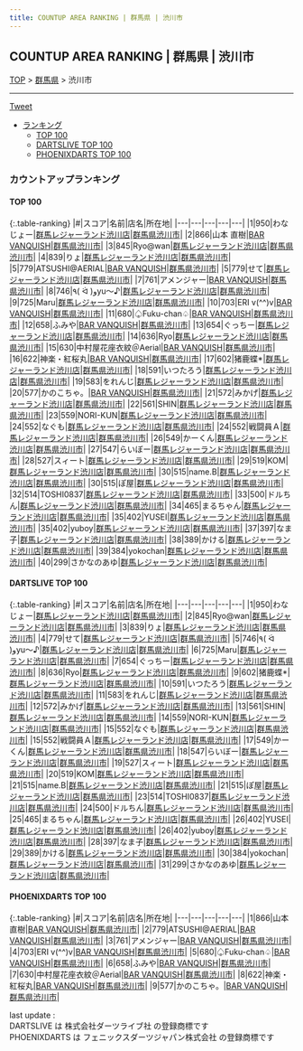 ```yaml
---
title: COUNTUP AREA RANKING | 群馬県 | 渋川市
---
```

## COUNTUP AREA RANKING | 群馬県 | 渋川市

[TOP](/darts/rank/) > [群馬県](/darts/rank/群馬県/) > 渋川市

___

<a href="https://twitter.com/share?ref_src=twsrc%5Etfw" data-text="COUNTUP AREA RANKING | 群馬県渋川市" class="twitter-share-button" data-hashtags="DARTSLIVE,PHOENIXDARTS,darts,ダーツ" data-show-count="false">Tweet</a>

* [ランキング](#カウントアップランキング)
    * [TOP 100](#top-100)
    * [DARTSLIVE TOP 100](#dartslive-top-100)
    * [PHOENIXDARTS TOP 100](#phoenixdarts-top-100)

### カウントアップランキング

#### TOP 100



{:.table-ranking}
|#|スコア|名前|店名|所在地|
|---|---|---|---|---|
|1|950|<span class="rank-name-dl">わなじょー</span>|<a href="https://search.dartslive.com/jp/shop/e09672d19b503e39a3f63593b5358cc4">群馬レジャーランド渋川店</a>|<a href="/darts/rank/群馬県/渋川市">群馬県渋川市</a>|
|2|866|<span class="rank-name-pd">山本 直樹</span>|<a href="https://vs.phoenixdarts.com/jp/shop/shopDetailInfo/s_42663?s_seq=42663">BAR VANQUISH</a>|<a href="/darts/rank/群馬県/渋川市">群馬県渋川市</a>|
|3|845|<span class="rank-name-dl">Ryo@wan</span>|<a href="https://search.dartslive.com/jp/shop/e09672d19b503e39a3f63593b5358cc4">群馬レジャーランド渋川店</a>|<a href="/darts/rank/群馬県/渋川市">群馬県渋川市</a>|
|4|839|<span class="rank-name-dl">りょ</span>|<a href="https://search.dartslive.com/jp/shop/e09672d19b503e39a3f63593b5358cc4">群馬レジャーランド渋川店</a>|<a href="/darts/rank/群馬県/渋川市">群馬県渋川市</a>|
|5|779|<span class="rank-name-pd">ATSUSHI@AERIAL</span>|<a href="https://vs.phoenixdarts.com/jp/shop/shopDetailInfo/s_42663?s_seq=42663">BAR VANQUISH</a>|<a href="/darts/rank/群馬県/渋川市">群馬県渋川市</a>|
|5|779|<span class="rank-name-dl">せて</span>|<a href="https://search.dartslive.com/jp/shop/e09672d19b503e39a3f63593b5358cc4">群馬レジャーランド渋川店</a>|<a href="/darts/rank/群馬県/渋川市">群馬県渋川市</a>|
|7|761|<span class="rank-name-pd">アメンジャー</span>|<a href="https://vs.phoenixdarts.com/jp/shop/shopDetailInfo/s_42663?s_seq=42663">BAR VANQUISH</a>|<a href="/darts/rank/群馬県/渋川市">群馬県渋川市</a>|
|8|746|<span class="rank-name-dl">٩( ᐛ )وyu〜♪</span>|<a href="https://search.dartslive.com/jp/shop/e09672d19b503e39a3f63593b5358cc4">群馬レジャーランド渋川店</a>|<a href="/darts/rank/群馬県/渋川市">群馬県渋川市</a>|
|9|725|<span class="rank-name-dl">Maru</span>|<a href="https://search.dartslive.com/jp/shop/e09672d19b503e39a3f63593b5358cc4">群馬レジャーランド渋川店</a>|<a href="/darts/rank/群馬県/渋川市">群馬県渋川市</a>|
|10|703|<span class="rank-name-pd">ERI v(^^)v</span>|<a href="https://vs.phoenixdarts.com/jp/shop/shopDetailInfo/s_42663?s_seq=42663">BAR VANQUISH</a>|<a href="/darts/rank/群馬県/渋川市">群馬県渋川市</a>|
|11|680|<span class="rank-name-pd">♤Fuku-chan♤</span>|<a href="https://vs.phoenixdarts.com/jp/shop/shopDetailInfo/s_42663?s_seq=42663">BAR VANQUISH</a>|<a href="/darts/rank/群馬県/渋川市">群馬県渋川市</a>|
|12|658|<span class="rank-name-pd">ふみや</span>|<a href="https://vs.phoenixdarts.com/jp/shop/shopDetailInfo/s_42663?s_seq=42663">BAR VANQUISH</a>|<a href="/darts/rank/群馬県/渋川市">群馬県渋川市</a>|
|13|654|<span class="rank-name-dl">ぐっちー</span>|<a href="https://search.dartslive.com/jp/shop/e09672d19b503e39a3f63593b5358cc4">群馬レジャーランド渋川店</a>|<a href="/darts/rank/群馬県/渋川市">群馬県渋川市</a>|
|14|636|<span class="rank-name-dl">Ryo</span>|<a href="https://search.dartslive.com/jp/shop/e09672d19b503e39a3f63593b5358cc4">群馬レジャーランド渋川店</a>|<a href="/darts/rank/群馬県/渋川市">群馬県渋川市</a>|
|15|630|<span class="rank-name-pd">中村屋花座衣紋＠Aerial</span>|<a href="https://vs.phoenixdarts.com/jp/shop/shopDetailInfo/s_42663?s_seq=42663">BAR VANQUISH</a>|<a href="/darts/rank/群馬県/渋川市">群馬県渋川市</a>|
|16|622|<span class="rank-name-pd">神楽・紅桜丸</span>|<a href="https://vs.phoenixdarts.com/jp/shop/shopDetailInfo/s_42663?s_seq=42663">BAR VANQUISH</a>|<a href="/darts/rank/群馬県/渋川市">群馬県渋川市</a>|
|17|602|<span class="rank-name-dl">猪鹿蝶*</span>|<a href="https://search.dartslive.com/jp/shop/e09672d19b503e39a3f63593b5358cc4">群馬レジャーランド渋川店</a>|<a href="/darts/rank/群馬県/渋川市">群馬県渋川市</a>|
|18|591|<span class="rank-name-dl">いつたろう</span>|<a href="https://search.dartslive.com/jp/shop/e09672d19b503e39a3f63593b5358cc4">群馬レジャーランド渋川店</a>|<a href="/darts/rank/群馬県/渋川市">群馬県渋川市</a>|
|19|583|<span class="rank-name-dl">をれんじ</span>|<a href="https://search.dartslive.com/jp/shop/e09672d19b503e39a3f63593b5358cc4">群馬レジャーランド渋川店</a>|<a href="/darts/rank/群馬県/渋川市">群馬県渋川市</a>|
|20|577|<span class="rank-name-pd">かのこちゃ。</span>|<a href="https://vs.phoenixdarts.com/jp/shop/shopDetailInfo/s_42663?s_seq=42663">BAR VANQUISH</a>|<a href="/darts/rank/群馬県/渋川市">群馬県渋川市</a>|
|21|572|<span class="rank-name-dl">みかげ</span>|<a href="https://search.dartslive.com/jp/shop/e09672d19b503e39a3f63593b5358cc4">群馬レジャーランド渋川店</a>|<a href="/darts/rank/群馬県/渋川市">群馬県渋川市</a>|
|22|561|<span class="rank-name-dl">SHIN</span>|<a href="https://search.dartslive.com/jp/shop/e09672d19b503e39a3f63593b5358cc4">群馬レジャーランド渋川店</a>|<a href="/darts/rank/群馬県/渋川市">群馬県渋川市</a>|
|23|559|<span class="rank-name-dl">NORI-KUN</span>|<a href="https://search.dartslive.com/jp/shop/e09672d19b503e39a3f63593b5358cc4">群馬レジャーランド渋川店</a>|<a href="/darts/rank/群馬県/渋川市">群馬県渋川市</a>|
|24|552|<span class="rank-name-dl">なぐも</span>|<a href="https://search.dartslive.com/jp/shop/e09672d19b503e39a3f63593b5358cc4">群馬レジャーランド渋川店</a>|<a href="/darts/rank/群馬県/渋川市">群馬県渋川市</a>|
|24|552|<span class="rank-name-dl">戦闘員Ａ</span>|<a href="https://search.dartslive.com/jp/shop/e09672d19b503e39a3f63593b5358cc4">群馬レジャーランド渋川店</a>|<a href="/darts/rank/群馬県/渋川市">群馬県渋川市</a>|
|26|549|<span class="rank-name-dl">かーくん</span>|<a href="https://search.dartslive.com/jp/shop/e09672d19b503e39a3f63593b5358cc4">群馬レジャーランド渋川店</a>|<a href="/darts/rank/群馬県/渋川市">群馬県渋川市</a>|
|27|547|<span class="rank-name-dl">らいぼー</span>|<a href="https://search.dartslive.com/jp/shop/e09672d19b503e39a3f63593b5358cc4">群馬レジャーランド渋川店</a>|<a href="/darts/rank/群馬県/渋川市">群馬県渋川市</a>|
|28|527|<span class="rank-name-dl">スィート</span>|<a href="https://search.dartslive.com/jp/shop/e09672d19b503e39a3f63593b5358cc4">群馬レジャーランド渋川店</a>|<a href="/darts/rank/群馬県/渋川市">群馬県渋川市</a>|
|29|519|<span class="rank-name-dl">KOM</span>|<a href="https://search.dartslive.com/jp/shop/e09672d19b503e39a3f63593b5358cc4">群馬レジャーランド渋川店</a>|<a href="/darts/rank/群馬県/渋川市">群馬県渋川市</a>|
|30|515|<span class="rank-name-dl">name.B</span>|<a href="https://search.dartslive.com/jp/shop/e09672d19b503e39a3f63593b5358cc4">群馬レジャーランド渋川店</a>|<a href="/darts/rank/群馬県/渋川市">群馬県渋川市</a>|
|30|515|<span class="rank-name-dl">ぽ屋</span>|<a href="https://search.dartslive.com/jp/shop/e09672d19b503e39a3f63593b5358cc4">群馬レジャーランド渋川店</a>|<a href="/darts/rank/群馬県/渋川市">群馬県渋川市</a>|
|32|514|<span class="rank-name-dl">TOSHI0837</span>|<a href="https://search.dartslive.com/jp/shop/e09672d19b503e39a3f63593b5358cc4">群馬レジャーランド渋川店</a>|<a href="/darts/rank/群馬県/渋川市">群馬県渋川市</a>|
|33|500|<span class="rank-name-dl">ドルちん</span>|<a href="https://search.dartslive.com/jp/shop/e09672d19b503e39a3f63593b5358cc4">群馬レジャーランド渋川店</a>|<a href="/darts/rank/群馬県/渋川市">群馬県渋川市</a>|
|34|465|<span class="rank-name-dl">まるちゃん</span>|<a href="https://search.dartslive.com/jp/shop/e09672d19b503e39a3f63593b5358cc4">群馬レジャーランド渋川店</a>|<a href="/darts/rank/群馬県/渋川市">群馬県渋川市</a>|
|35|402|<span class="rank-name-dl">YUSEI</span>|<a href="https://search.dartslive.com/jp/shop/e09672d19b503e39a3f63593b5358cc4">群馬レジャーランド渋川店</a>|<a href="/darts/rank/群馬県/渋川市">群馬県渋川市</a>|
|35|402|<span class="rank-name-dl">yuboy</span>|<a href="https://search.dartslive.com/jp/shop/e09672d19b503e39a3f63593b5358cc4">群馬レジャーランド渋川店</a>|<a href="/darts/rank/群馬県/渋川市">群馬県渋川市</a>|
|37|397|<span class="rank-name-dl">なま子</span>|<a href="https://search.dartslive.com/jp/shop/e09672d19b503e39a3f63593b5358cc4">群馬レジャーランド渋川店</a>|<a href="/darts/rank/群馬県/渋川市">群馬県渋川市</a>|
|38|389|<span class="rank-name-dl">かける</span>|<a href="https://search.dartslive.com/jp/shop/e09672d19b503e39a3f63593b5358cc4">群馬レジャーランド渋川店</a>|<a href="/darts/rank/群馬県/渋川市">群馬県渋川市</a>|
|39|384|<span class="rank-name-dl">yokochan</span>|<a href="https://search.dartslive.com/jp/shop/e09672d19b503e39a3f63593b5358cc4">群馬レジャーランド渋川店</a>|<a href="/darts/rank/群馬県/渋川市">群馬県渋川市</a>|
|40|299|<span class="rank-name-dl">さかなのあゆ</span>|<a href="https://search.dartslive.com/jp/shop/e09672d19b503e39a3f63593b5358cc4">群馬レジャーランド渋川店</a>|<a href="/darts/rank/群馬県/渋川市">群馬県渋川市</a>|


#### DARTSLIVE TOP 100



{:.table-ranking}
|#|スコア|名前|店名|所在地|
|---|---|---|---|---|
|1|950|<span class="rank-name-dl">わなじょー</span>|<a href="https://search.dartslive.com/jp/shop/e09672d19b503e39a3f63593b5358cc4">群馬レジャーランド渋川店</a>|<a href="/darts/rank/群馬県/渋川市">群馬県渋川市</a>|
|2|845|<span class="rank-name-dl">Ryo@wan</span>|<a href="https://search.dartslive.com/jp/shop/e09672d19b503e39a3f63593b5358cc4">群馬レジャーランド渋川店</a>|<a href="/darts/rank/群馬県/渋川市">群馬県渋川市</a>|
|3|839|<span class="rank-name-dl">りょ</span>|<a href="https://search.dartslive.com/jp/shop/e09672d19b503e39a3f63593b5358cc4">群馬レジャーランド渋川店</a>|<a href="/darts/rank/群馬県/渋川市">群馬県渋川市</a>|
|4|779|<span class="rank-name-dl">せて</span>|<a href="https://search.dartslive.com/jp/shop/e09672d19b503e39a3f63593b5358cc4">群馬レジャーランド渋川店</a>|<a href="/darts/rank/群馬県/渋川市">群馬県渋川市</a>|
|5|746|<span class="rank-name-dl">٩( ᐛ )وyu〜♪</span>|<a href="https://search.dartslive.com/jp/shop/e09672d19b503e39a3f63593b5358cc4">群馬レジャーランド渋川店</a>|<a href="/darts/rank/群馬県/渋川市">群馬県渋川市</a>|
|6|725|<span class="rank-name-dl">Maru</span>|<a href="https://search.dartslive.com/jp/shop/e09672d19b503e39a3f63593b5358cc4">群馬レジャーランド渋川店</a>|<a href="/darts/rank/群馬県/渋川市">群馬県渋川市</a>|
|7|654|<span class="rank-name-dl">ぐっちー</span>|<a href="https://search.dartslive.com/jp/shop/e09672d19b503e39a3f63593b5358cc4">群馬レジャーランド渋川店</a>|<a href="/darts/rank/群馬県/渋川市">群馬県渋川市</a>|
|8|636|<span class="rank-name-dl">Ryo</span>|<a href="https://search.dartslive.com/jp/shop/e09672d19b503e39a3f63593b5358cc4">群馬レジャーランド渋川店</a>|<a href="/darts/rank/群馬県/渋川市">群馬県渋川市</a>|
|9|602|<span class="rank-name-dl">猪鹿蝶*</span>|<a href="https://search.dartslive.com/jp/shop/e09672d19b503e39a3f63593b5358cc4">群馬レジャーランド渋川店</a>|<a href="/darts/rank/群馬県/渋川市">群馬県渋川市</a>|
|10|591|<span class="rank-name-dl">いつたろう</span>|<a href="https://search.dartslive.com/jp/shop/e09672d19b503e39a3f63593b5358cc4">群馬レジャーランド渋川店</a>|<a href="/darts/rank/群馬県/渋川市">群馬県渋川市</a>|
|11|583|<span class="rank-name-dl">をれんじ</span>|<a href="https://search.dartslive.com/jp/shop/e09672d19b503e39a3f63593b5358cc4">群馬レジャーランド渋川店</a>|<a href="/darts/rank/群馬県/渋川市">群馬県渋川市</a>|
|12|572|<span class="rank-name-dl">みかげ</span>|<a href="https://search.dartslive.com/jp/shop/e09672d19b503e39a3f63593b5358cc4">群馬レジャーランド渋川店</a>|<a href="/darts/rank/群馬県/渋川市">群馬県渋川市</a>|
|13|561|<span class="rank-name-dl">SHIN</span>|<a href="https://search.dartslive.com/jp/shop/e09672d19b503e39a3f63593b5358cc4">群馬レジャーランド渋川店</a>|<a href="/darts/rank/群馬県/渋川市">群馬県渋川市</a>|
|14|559|<span class="rank-name-dl">NORI-KUN</span>|<a href="https://search.dartslive.com/jp/shop/e09672d19b503e39a3f63593b5358cc4">群馬レジャーランド渋川店</a>|<a href="/darts/rank/群馬県/渋川市">群馬県渋川市</a>|
|15|552|<span class="rank-name-dl">なぐも</span>|<a href="https://search.dartslive.com/jp/shop/e09672d19b503e39a3f63593b5358cc4">群馬レジャーランド渋川店</a>|<a href="/darts/rank/群馬県/渋川市">群馬県渋川市</a>|
|15|552|<span class="rank-name-dl">戦闘員Ａ</span>|<a href="https://search.dartslive.com/jp/shop/e09672d19b503e39a3f63593b5358cc4">群馬レジャーランド渋川店</a>|<a href="/darts/rank/群馬県/渋川市">群馬県渋川市</a>|
|17|549|<span class="rank-name-dl">かーくん</span>|<a href="https://search.dartslive.com/jp/shop/e09672d19b503e39a3f63593b5358cc4">群馬レジャーランド渋川店</a>|<a href="/darts/rank/群馬県/渋川市">群馬県渋川市</a>|
|18|547|<span class="rank-name-dl">らいぼー</span>|<a href="https://search.dartslive.com/jp/shop/e09672d19b503e39a3f63593b5358cc4">群馬レジャーランド渋川店</a>|<a href="/darts/rank/群馬県/渋川市">群馬県渋川市</a>|
|19|527|<span class="rank-name-dl">スィート</span>|<a href="https://search.dartslive.com/jp/shop/e09672d19b503e39a3f63593b5358cc4">群馬レジャーランド渋川店</a>|<a href="/darts/rank/群馬県/渋川市">群馬県渋川市</a>|
|20|519|<span class="rank-name-dl">KOM</span>|<a href="https://search.dartslive.com/jp/shop/e09672d19b503e39a3f63593b5358cc4">群馬レジャーランド渋川店</a>|<a href="/darts/rank/群馬県/渋川市">群馬県渋川市</a>|
|21|515|<span class="rank-name-dl">name.B</span>|<a href="https://search.dartslive.com/jp/shop/e09672d19b503e39a3f63593b5358cc4">群馬レジャーランド渋川店</a>|<a href="/darts/rank/群馬県/渋川市">群馬県渋川市</a>|
|21|515|<span class="rank-name-dl">ぽ屋</span>|<a href="https://search.dartslive.com/jp/shop/e09672d19b503e39a3f63593b5358cc4">群馬レジャーランド渋川店</a>|<a href="/darts/rank/群馬県/渋川市">群馬県渋川市</a>|
|23|514|<span class="rank-name-dl">TOSHI0837</span>|<a href="https://search.dartslive.com/jp/shop/e09672d19b503e39a3f63593b5358cc4">群馬レジャーランド渋川店</a>|<a href="/darts/rank/群馬県/渋川市">群馬県渋川市</a>|
|24|500|<span class="rank-name-dl">ドルちん</span>|<a href="https://search.dartslive.com/jp/shop/e09672d19b503e39a3f63593b5358cc4">群馬レジャーランド渋川店</a>|<a href="/darts/rank/群馬県/渋川市">群馬県渋川市</a>|
|25|465|<span class="rank-name-dl">まるちゃん</span>|<a href="https://search.dartslive.com/jp/shop/e09672d19b503e39a3f63593b5358cc4">群馬レジャーランド渋川店</a>|<a href="/darts/rank/群馬県/渋川市">群馬県渋川市</a>|
|26|402|<span class="rank-name-dl">YUSEI</span>|<a href="https://search.dartslive.com/jp/shop/e09672d19b503e39a3f63593b5358cc4">群馬レジャーランド渋川店</a>|<a href="/darts/rank/群馬県/渋川市">群馬県渋川市</a>|
|26|402|<span class="rank-name-dl">yuboy</span>|<a href="https://search.dartslive.com/jp/shop/e09672d19b503e39a3f63593b5358cc4">群馬レジャーランド渋川店</a>|<a href="/darts/rank/群馬県/渋川市">群馬県渋川市</a>|
|28|397|<span class="rank-name-dl">なま子</span>|<a href="https://search.dartslive.com/jp/shop/e09672d19b503e39a3f63593b5358cc4">群馬レジャーランド渋川店</a>|<a href="/darts/rank/群馬県/渋川市">群馬県渋川市</a>|
|29|389|<span class="rank-name-dl">かける</span>|<a href="https://search.dartslive.com/jp/shop/e09672d19b503e39a3f63593b5358cc4">群馬レジャーランド渋川店</a>|<a href="/darts/rank/群馬県/渋川市">群馬県渋川市</a>|
|30|384|<span class="rank-name-dl">yokochan</span>|<a href="https://search.dartslive.com/jp/shop/e09672d19b503e39a3f63593b5358cc4">群馬レジャーランド渋川店</a>|<a href="/darts/rank/群馬県/渋川市">群馬県渋川市</a>|
|31|299|<span class="rank-name-dl">さかなのあゆ</span>|<a href="https://search.dartslive.com/jp/shop/e09672d19b503e39a3f63593b5358cc4">群馬レジャーランド渋川店</a>|<a href="/darts/rank/群馬県/渋川市">群馬県渋川市</a>|


#### PHOENIXDARTS TOP 100



{:.table-ranking}
|#|スコア|名前|店名|所在地|
|---|---|---|---|---|
|1|866|<span class="rank-name-pd">山本 直樹</span>|<a href="https://vs.phoenixdarts.com/jp/shop/shopDetailInfo/s_42663?s_seq=42663">BAR VANQUISH</a>|<a href="/darts/rank/群馬県/渋川市">群馬県渋川市</a>|
|2|779|<span class="rank-name-pd">ATSUSHI@AERIAL</span>|<a href="https://vs.phoenixdarts.com/jp/shop/shopDetailInfo/s_42663?s_seq=42663">BAR VANQUISH</a>|<a href="/darts/rank/群馬県/渋川市">群馬県渋川市</a>|
|3|761|<span class="rank-name-pd">アメンジャー</span>|<a href="https://vs.phoenixdarts.com/jp/shop/shopDetailInfo/s_42663?s_seq=42663">BAR VANQUISH</a>|<a href="/darts/rank/群馬県/渋川市">群馬県渋川市</a>|
|4|703|<span class="rank-name-pd">ERI v(^^)v</span>|<a href="https://vs.phoenixdarts.com/jp/shop/shopDetailInfo/s_42663?s_seq=42663">BAR VANQUISH</a>|<a href="/darts/rank/群馬県/渋川市">群馬県渋川市</a>|
|5|680|<span class="rank-name-pd">♤Fuku-chan♤</span>|<a href="https://vs.phoenixdarts.com/jp/shop/shopDetailInfo/s_42663?s_seq=42663">BAR VANQUISH</a>|<a href="/darts/rank/群馬県/渋川市">群馬県渋川市</a>|
|6|658|<span class="rank-name-pd">ふみや</span>|<a href="https://vs.phoenixdarts.com/jp/shop/shopDetailInfo/s_42663?s_seq=42663">BAR VANQUISH</a>|<a href="/darts/rank/群馬県/渋川市">群馬県渋川市</a>|
|7|630|<span class="rank-name-pd">中村屋花座衣紋＠Aerial</span>|<a href="https://vs.phoenixdarts.com/jp/shop/shopDetailInfo/s_42663?s_seq=42663">BAR VANQUISH</a>|<a href="/darts/rank/群馬県/渋川市">群馬県渋川市</a>|
|8|622|<span class="rank-name-pd">神楽・紅桜丸</span>|<a href="https://vs.phoenixdarts.com/jp/shop/shopDetailInfo/s_42663?s_seq=42663">BAR VANQUISH</a>|<a href="/darts/rank/群馬県/渋川市">群馬県渋川市</a>|
|9|577|<span class="rank-name-pd">かのこちゃ。</span>|<a href="https://vs.phoenixdarts.com/jp/shop/shopDetailInfo/s_42663?s_seq=42663">BAR VANQUISH</a>|<a href="/darts/rank/群馬県/渋川市">群馬県渋川市</a>|


<div class="footer border-top border-gray-light mt-5 pt-3 text-right text-gray">
    last update : <span style="font-weight: italic" id="foot_last_modified"></span><br />
    DARTSLIVE は 株式会社ダーツライブ社 の登録商標です<br />
    PHOENIXDARTS は フェニックスダーツジャパン株式会社 の登録商標です<br />
</div>

<script src="https://cdnjs.cloudflare.com/ajax/libs/jquery.tablesorter/2.31.3/js/jquery.tablesorter.min.js" integrity="sha512-qzgd5cYSZcosqpzpn7zF2ZId8f/8CHmFKZ8j7mU4OUXTNRd5g+ZHBPsgKEwoqxCtdQvExE5LprwwPAgoicguNg==" crossorigin="anonymous" referrerpolicy="no-referrer"></script>
<link rel="stylesheet" href="https://cdnjs.cloudflare.com/ajax/libs/jquery.tablesorter/2.31.3/css/theme.default.min.css" integrity="sha512-wghhOJkjQX0Lh3NSWvNKeZ0ZpNn+SPVXX1Qyc9OCaogADktxrBiBdKGDoqVUOyhStvMBmJQ8ZdMHiR3wuEq8+w==" crossorigin="anonymous" referrerpolicy="no-referrer" />
<script>
$(function() {
    $(".table-ranking").tablesorter({sortList:[[0, 0]]});
    $("#foot_last_modified").text(formatDate(new Date(document.lastModified), 'yyyy-MM-dd HH:mm:ss'));
});
</script>

<script async src="https://platform.twitter.com/widgets.js" charset="utf-8"></script>